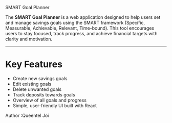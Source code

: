 SMART Goal Planner

The **SMART Goal Planner** is a web application designed to help users set and manage savings goals using the SMART framework (Specific, Measurable, Achievable, Relevant, Time-bound). This tool encourages users to stay focused, track progress, and achieve financial targets with clarity and motivation.

---

# Key Features

-  Create new savings goals
- Edit existing goals
- Delete unwanted goals
- Track deposits towards goals
- Overview of all goals and progress
- Simple, user-friendly UI built with React


Author :Queentel Joi


